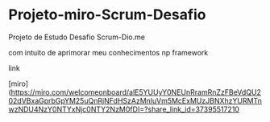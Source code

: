 # Projeto-miro-Scrum-Desafio

Projeto de Estudo Desafio Scrum-Dio.me

com intuito de aprimorar meu conhecimentos np framework

  link
  
[miro](https://miro.com/welcomeonboard/alE5YUUyY0NEUnRramRnZzFBeVdQU202dVBxaGprbGpYM25uQnRjNFdHSzAzMnluVm5McExMUzJBNXhzYURMTnwzNDU4NzY0NTYxNjc0NTY2NzM0fDI=?share_link_id=37395517210
